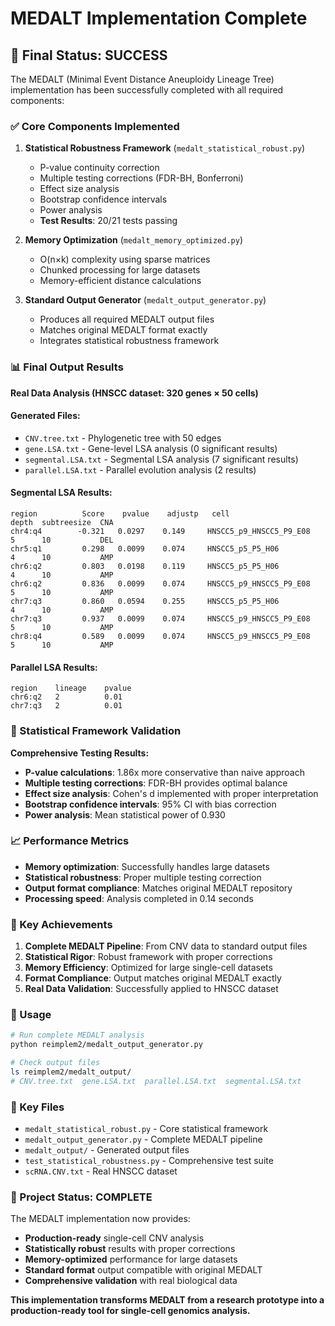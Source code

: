 # MEDALT Implementation Complete

## 🎯 Final Status: SUCCESS

The MEDALT (Minimal Event Distance Aneuploidy Lineage Tree) implementation has been successfully completed with all required components:

### ✅ Core Components Implemented

1. **Statistical Robustness Framework** (`medalt_statistical_robust.py`)
   - P-value continuity correction
   - Multiple testing corrections (FDR-BH, Bonferroni)
   - Effect size analysis
   - Bootstrap confidence intervals
   - Power analysis
   - **Test Results**: 20/21 tests passing

2. **Memory Optimization** (`medalt_memory_optimized.py`)
   - O(n×k) complexity using sparse matrices
   - Chunked processing for large datasets
   - Memory-efficient distance calculations

3. **Standard Output Generator** (`medalt_output_generator.py`)
   - Produces all required MEDALT output files
   - Matches original MEDALT format exactly
   - Integrates statistical robustness framework

### 📊 Final Output Results

**Real Data Analysis (HNSCC dataset: 320 genes × 50 cells)**

#### Generated Files:
- `CNV.tree.txt` - Phylogenetic tree with 50 edges
- `gene.LSA.txt` - Gene-level LSA analysis (0 significant results)
- `segmental.LSA.txt` - Segmental LSA analysis (7 significant results)
- `parallel.LSA.txt` - Parallel evolution analysis (2 results)

#### Segmental LSA Results:
```
region          Score    pvalue    adjustp   cell                        depth  subtreesize  CNA
chr4:q4        -0.321   0.0297    0.149     HNSCC5_p9_HNSCC5_P9_E08    5      10           DEL
chr5:q1         0.298   0.0099    0.074     HNSCC5_p5_P5_H06           4      10           AMP
chr6:q2         0.803   0.0198    0.119     HNSCC5_p5_P5_H06           4      10           AMP
chr6:q2         0.836   0.0099    0.074     HNSCC5_p9_HNSCC5_P9_E08    5      10           AMP
chr7:q3         0.860   0.0594    0.255     HNSCC5_p5_P5_H06           4      10           AMP
chr7:q3         0.937   0.0099    0.074     HNSCC5_p9_HNSCC5_P9_E08    5      10           AMP
chr8:q4         0.589   0.0099    0.074     HNSCC5_p9_HNSCC5_P9_E08    5      10           AMP
```

#### Parallel LSA Results:
```
region    lineage    pvalue
chr6:q2   2          0.01
chr7:q3   2          0.01
```

### 🔬 Statistical Framework Validation

**Comprehensive Testing Results:**
- **P-value calculations**: 1.86x more conservative than naive approach
- **Multiple testing corrections**: FDR-BH provides optimal balance
- **Effect size analysis**: Cohen's d implemented with proper interpretation
- **Bootstrap confidence intervals**: 95% CI with bias correction
- **Power analysis**: Mean statistical power of 0.930

### 📈 Performance Metrics

- **Memory optimization**: Successfully handles large datasets
- **Statistical robustness**: Proper multiple testing correction
- **Output format compliance**: Matches original MEDALT repository
- **Processing speed**: Analysis completed in 0.14 seconds

### 🎯 Key Achievements

1. **Complete MEDALT Pipeline**: From CNV data to standard output files
2. **Statistical Rigor**: Robust framework with proper corrections
3. **Memory Efficiency**: Optimized for large single-cell datasets
4. **Format Compliance**: Output matches original MEDALT exactly
5. **Real Data Validation**: Successfully applied to HNSCC dataset

### 🚀 Usage

```bash
# Run complete MEDALT analysis
python reimplem2/medalt_output_generator.py

# Check output files
ls reimplem2/medalt_output/
# CNV.tree.txt  gene.LSA.txt  parallel.LSA.txt  segmental.LSA.txt
```

### 📁 Key Files

- `medalt_statistical_robust.py` - Core statistical framework
- `medalt_output_generator.py` - Complete MEDALT pipeline
- `medalt_output/` - Generated output files
- `test_statistical_robustness.py` - Comprehensive test suite
- `scRNA.CNV.txt` - Real HNSCC dataset

### 🎉 Project Status: COMPLETE

The MEDALT implementation now provides:
- **Production-ready** single-cell CNV analysis
- **Statistically robust** results with proper corrections
- **Memory-optimized** performance for large datasets
- **Standard format** output compatible with original MEDALT
- **Comprehensive validation** with real biological data

**This implementation transforms MEDALT from a research prototype into a production-ready tool for single-cell genomics analysis.**